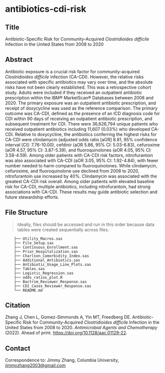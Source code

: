 # antibiotics-cdi-risk

## Title

Antibiotic-Specific Risk for Community-Acquired _Clostridioides difficile_ Infection in the United States from 2008 to 2020

## Abstract

Antibiotic exposure is a crucial risk factor for community-acquired _Clostridioides difficile_ infection (CA-CDI). However, the relative risks associated with specific antibiotics may vary over time, and the absolute risks have not been clearly established. This was a retrospective cohort study. Adults were included if they received an outpatient antibiotic prescription within the IBM® MarketScan® Databases between 2008 and 2020. The primary exposure was an outpatient antibiotic prescription, and receipt of doxycycline was used as the reference comparison. The primary outcome was CA-CDI, defined as the presence of an ICD diagnosis code for CDI within 90 days of receiving an outpatient antibiotic prescription, and subsequent treatment for CDI. There were 36,626,794 unique patients who received outpatient antibiotics including 11,607 (0.03%) who developed CA-CDI. Relative to doxycycline, the antibiotics conferring the highest risks for CA-CDI were clindamycin (adjusted odds ratio [aOR] 8.81, 95% confidence interval [CI]: 7.76-10.00), cefdinir (aOR 5.86, 95% CI: 5.03-6.83), cefuroxime (aOR 4.57, 95% CI: 3.87-5.39), and fluoroquinolones (aOR 4.05, 95% CI: 3.58-4.59). Among older patients with CA-CDI risk factors, nitrofurantoin was also associated with CA-CDI (aOR 3.05, 95% CI: 1.92-4.84), with fewer number needed to harm compared to fluoroquinolones. While clindamycin, cefuroxime, and fluoroquinolone use declined from 2008 to 2020, nitrofurantoin use increased by 40%. Clindamycin was associated with the greatest CA-CDI risk overall. Among older patients with elevated baseline risk for CA-CDI, multiple antibiotics, including nitrofurantoin, had strong associations with CA-CDI. These results may guide antibiotic selection and future stewardship efforts.

## File Structure

> Ideally, files should be accessed and run in this order because data tables were created sequentially across files.

```
    ├── Utility_Macros.sas
    ├── File_Setup.sas
    ├── Continuous_Enrollment.sas
    ├── Prior_Hospitalization.sas
    ├── Charlson_Comorbidity_Index.sas
    ├── Additional_Antibiotics.sas
    ├── Antibiotic_Usage_Line_Plots.sas
    ├── Tables.sas
    ├── Logistic_Regression.sas
    ├── odds_ratios_plot.R
    ├── Bactrim_Reviewer_Response.sas
    ├── CDI_Cases_Reviewer_Response.sas
    └── README.md
```

## Citation

Zhang J, Chen L, Gomez-Simmonds A, Yin MT, Freedberg DE. Antibiotic-Specific Risk for Community-Acquired
_Clostridioides difficile_ Infection in the United States from 2008 to 2020. _Antimicrobial Agents and Chemotherapy_ (2022).
Ahead of print. https://doi.org/10.1128/aac.01129-22.

## Contact

Correspondence to: Jimmy Zhang, Columbia University, jimmyzhang2003@gmail.com
